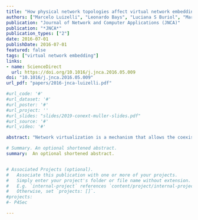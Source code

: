 ```yaml
---
title: "How physical network topologies affect virtual network embedding quality: A characterization study based on ISP and datacenter networks"
authors: ["Marcelo Luizelli", "Leonardo Bays", "Luciana S Buriol", "Marinho Barcellos", "Luciano P Gaspary"]
publication: "Journal of Network and Computer Applications (JNCA)"
publication: "*JNCA*"
publication_types: ["2"]
date: 2016-07-01
publishDate: 2016-07-01
featured: false
tags: ["virtual network embedding"]
links:
- name: ScienceDirect
  url: https://doi.org/10.1016/j.jnca.2016.05.009
doi: "10.1016/j.jnca.2016.05.009"
url_pdf: "papers/2016-jnca-luizelli.pdf"

#url_code: '#'
#url_dataset: '#'
#url_poster: '#'
#url_project: ''
#url_slides: "slides/2019-conext-muller-slides.pdf"
#url_source: '#'
#url_video: '#'

abstract: "Network virtualization is a mechanism that allows the coexistence of multiple virtual networks on top of a single physical substrate. Due to its well-known potential benefits (e.g., lower CAPEX/OPEX expenditures), it has been embraced by the IT sector, specially by Internet Service Providers (ISPs) and cloud computing/datacenter companies. One of the research challenges addressed recently in the literature is the efficient mapping of virtual resources on physical infrastructures. Although this challenge has received considerable attention, state-of-the-art approaches present, in general, a high rejection rate, i.e., the ratio between the number of denied virtual network requests and the total amount of requests is considerably high. In this work, we investigate the relationship between the quality of virtual network mappings and the topological structures of the underlying substrates. Exact solutions of an online embedding model are evaluated under different classes of ISP and datacenter network topologies. The obtained results demonstrate that the employment of physical topologies that contain regions with high connectivity significantly contributes to the reduction of rejection rates and, therefore, to improved resource usage. Additionally, through an extensive analysis of denied requests, we assess the main rejection causes related to both ISP and datacenter networks and provide strong evidence of each one. In summary, through the embedding of virtual requests, available resources in ISP networks tend to be more partitioned in comparison to datacenter networks. Such differences on partitioning levels lead to a different percentage of rejection causes in each topology class."

# Summary. An optional shortened abstract.
summary:  An optional shortened abstract.


# Associated Projects (optional).
#   Associate this publication with one or more of your projects.
#   Simply enter your project's folder or file name without extension.
#   E.g. `internal-project` references `content/project/internal-project/index.md`.
#   Otherwise, set `projects: []`.
#projects:
#- P4Sec

---
```





